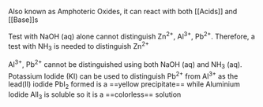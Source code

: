 Also known as Amphoteric Oxides, it can react with both [[Acids]] and [[Base]]s

Test with NaOH (aq) alone cannot distinguish Zn<sup>2+</sup>, Al<sup>3+</sup>, Pb<sup>2+</sup>. Therefore, a test with NH<sub>3</sub> is needed to distinguish Zn<sup>2+</sup>

Al<sup>3+</sup>, Pb<sup>2+</sup> cannot be distinguished using both NaOH (aq) and NH<sub>3</sub> (aq). Potassium Iodide (KI) can be used to distinguish Pb<sup>2+</sup> from Al<sup>3+</sup> as the lead(II) iodide PbI<sub>2</sub> formed is a ==yellow precipitate== while Aluminium Iodide All<sub>3</sub> is soluble so it is a ==colorless== solution

